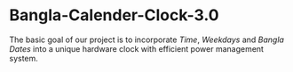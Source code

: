 # Bangla-Calender-Clock-3.0

The basic goal of our project is to incorporate *Time*, *Weekdays* and *Bangla Dates* into a unique hardware clock with efficient power management system.
